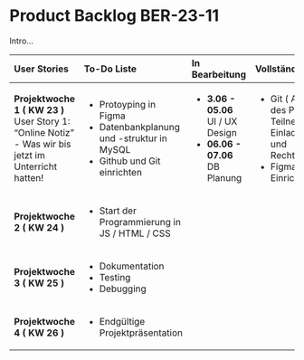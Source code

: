 # Product Backlog BER-23-11

Intro...


| User Stories | To-Do Liste | In Bearbeitung | Vollständig |
| :---- | :---- | :---- | :---- |
| **Projektwoche 1 ( KW 23 )** <br> User Story 1: “Online Notiz” <br> - Was wir bis jetzt im Unterricht hatten! | <ul><li>Protoyping in Figma</li><li>Datenbankplanung und -struktur in MySQL</li><li>Github und Git einrichten</li></ul> | <ul><li>**3.06 - 05.06** <br> UI / UX Design</li> <li>**06.06 - 07.06** <br>  DB Planung</li></ul> | <ul><li>Git ( Anlegen des Projektes, <br> Teilnehmer Einladungen und Rechtevergabe)</li><li>Figma-Einrichtung</li></ul> |
| **Projektwoche 2 ( KW 24 )** <br>  | <ul><li>Start der Programmierung in JS / HTML / CSS</li></ul> |  |  |
| **Projektwoche 3 ( KW 25 )** <br>  | <ul><li>Dokumentation</li> <li>Testing</li> <li>Debugging</li></ul> |  |  |
| **Projektwoche 4 ( KW 26 )** <br>  | <ul><li>Endgültige Projektpräsentation</li></ul> |  |  |
